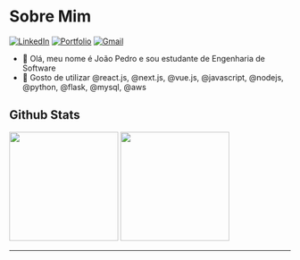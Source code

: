 # Sobre Mim

[![LinkedIn](https://img.shields.io/badge/LinkedIn-1973d1?style=for-the-badge&logo=linkedin&logoColor=white)](https://www.linkedin.com/in/jpcribeiro)
[![Portfolio](https://img.shields.io/badge/Portfolio-135cc5?style=for-the-badge&logo=todoist&logoColor=white)](https://jpcribeiro-portfolio.vercel.app)
[![Gmail](https://img.shields.io/badge/Gmail-0c3baa?style=for-the-badge&logo=gmail&logoColor=white)](mailto:jopedroribeiro9@gmail.com)


- 👋 Olá, meu nome é João Pedro e sou estudante de Engenharia de Software
- 🌱 Gosto de utilizar @react.js, @next.js, @vue.js, @javascript, @nodejs, @python, @flask, @mysql, @aws

## Github Stats

[<img height="195em" src="https://github-readme-stats.vercel.app/api?username=jpcribeiro&show_icons=true&theme=github_dark&hide_border=true&count_private=true&include_all_commits=true&v=1"/>](https://github.com/jpcribeiro/)
[<img height="195em" src="https://github-readme-stats.vercel.app/api/top-langs/?username=jpcribeiro&theme=github_dark&hide_border=true&include_all_commits=false&count_private=false&layout=compact"/>](https://github.com/jpcribeiro/)

---
